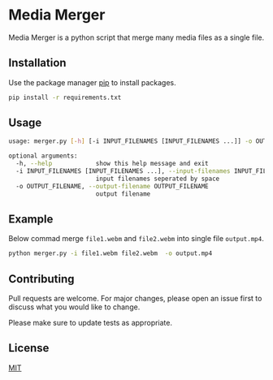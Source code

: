 # Media Merger

Media Merger is a python script that merge many media files as a single file.

## Installation

Use the package manager [pip](https://pip.pypa.io/en/stable/) to install packages.

```bash
pip install -r requirements.txt
```

## Usage

```bash
usage: merger.py [-h] [-i INPUT_FILENAMES [INPUT_FILENAMES ...]] -o OUTPUT_FILENAME

optional arguments:
  -h, --help            show this help message and exit
  -i INPUT_FILENAMES [INPUT_FILENAMES ...], --input-filenames INPUT_FILENAMES [INPUT_FILENAMES ...]
                        input filenames seperated by space
  -o OUTPUT_FILENAME, --output-filename OUTPUT_FILENAME
                        output filename
```

## Example

Below commad merge `file1.webm` and `file2.webm` into single file `output.mp4`.

```bash
python merger.py -i file1.webm file2.webm  -o output.mp4
```

## Contributing

Pull requests are welcome. For major changes, please open an issue first to discuss what you would like to change.

Please make sure to update tests as appropriate.

## License
[MIT](https://choosealicense.com/licenses/mit/)
